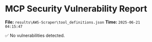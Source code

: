 # MCP Security Vulnerability Report
**File:** `results\AWS-Scraper\tool_definitions.json`
**Time:** `2025-06-21 04:15:47`

✅ No vulnerabilities detected.